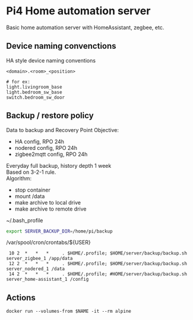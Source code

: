 # Pi4 Home automation server

Basic home automation server with HomeAssistant, zegbee, etc.  

## Device naming convenctions

HA style device naming conventions

```
<domain>.<room>_<position>

# for ex:
light.livingroom_base
light.bedroom_sw_base
switch.bedroom_sw_door
```

## Backup / restore policy

Data to backup and Recovery Point Objective:  
- HA config, RPO 24h
- nodered config, RPO 24h
- zigbee2mqtt config, RPO 24h

Everyday full backup, history depth 1 week  
Based on 3-2-1 rule.  
Algorithm:  
- stop container
- mount /data 
- make archive to local drive
- make archive to remote drive

~/.bash_profile
```sh
export SERVER_BACKUP_DIR=/home/pi/backup
```

/var/spool/cron/crontabs/${USER}
```
 10 2  *   *   *     . $HOME/.profile; $HOME/server/backup/backup.sh server_zigbee_1 /app/data
 12 2  *   *   *     . $HOME/.profile; $HOME/server/backup/backup.sh server_nodered_1 /data
 14 2  *   *   *     . $HOME/.profile; #HOME/server/backup/backup.sh server_home-assistant_1 /config

```

## Actions

```
docker run --volumes-from $NAME -it --rm alpine
```
